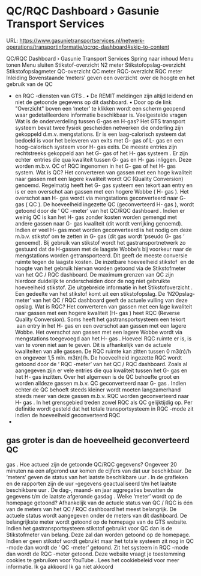 # QC/RQC Dashboard › Gasunie Transport Services

URL: https://www.gasunietransportservices.nl/netwerk-operations/transportinformatie/qcrqc-dashboard#skip-to-content

QC/RQC Dashboard › Gasunie Transport Services
Spring naar inhoud
Menu tonen
Menu sluiten
Stikstof-overzicht
N2 meter
Stikstofopslag-overzicht
Stikstofopslagmeter
QC-overzicht
QC
meter
RQC-overzicht
RQC
meter
Inleiding
Bovenstaande ‘meters’ geven een overzicht  over de hoogte en het gebruik van de
QC
- en
RQC
-diensten van
GTS
.
• De
REMIT meldingen
zijn altijd leidend en niet de getoonde gegevens op dit dashboard.
• Door op de link "Overzicht" boven een ‘meter’ te klikken wordt een scherm geopend waar gedetailleerdere informatie beschikbaar is.
Veelgestelde vragen
Wat is de onderverdeling tussen G-gas en H-gas?
Het
GTS
transport
systeem
bevat twee fysiek gescheiden netwerken die onderling zijn gekoppeld d.m.v. mengstations. Er is een laag-calorisch
systeem
dat bedoeld is voor het beleveren van exits met G-
gas
of L-
gas
en een hoog-calorisch
systeem
voor H-
gas
exits.
De meeste entries zijn rechtstreeks gekoppeld aan het G-
gas
of het H-
gas
systeem
. Er zijn echter  entries die qua kwaliteit tussen G-
gas
en H-
gas
inliggen. Deze worden m.b.v.
QC
of
RQC
ingenomen in het G-
gas
of het H-
gas
system.
Wat is QC?
Het converteren van gassen met een hoge kwaliteit naar gassen met een lagere kwaliteit wordt
QC
(Quality Conversion)
genoemd.
Regelmatig heeft het G-
gas
systeem
een tekort aan entry en is er een overschot aan gassen met een hogere Wobbe ( H-
gas
). Het overschot aan H-
gas
wordt via mengstations geconverteerd naar G-
gas
(
QC
). De hoeveelheid ingezette
QC
(geconverteerd H-
gas
), wordt getoond door de ‘
QC
-meter’ van het
QC/RQC dashboard
. Indien er weinig
QC
is kan het H-
gas
zonder kosten worden gemengd met andere gassen naar G-
gas
kwaliteit (dit wordt verrijking genoemd). Indien er veel H-
gas
moet worden geconverteerd is het nodig om deze m.b.v. stikstof om te zetten in G-
gas
(dit
gas
wordt ‘pseudo G-
gas
’ genoemd).
Bij gebruik van stikstof wordt het gastransportnetwerk zo gestuurd dat de H-gassen met de laagste Wobbe’s bij voorkeur naar de mengstations worden getransporteerd. Dit geeft de meeste conversie ruimte tegen de laagste kosten.
De inzetbare hoeveelheid stikstof  en de hoogte van het gebruik hiervan worden getoond via de Stikstofmeter van het
QC
/
RQC
dashboard. De maximum grenzen van
QC
zijn hierdoor duidelijk te onderscheiden door de nog niet gebruikte hoeveelheid stikstof. Zie uitgebreide informatie in het
Stikstofoverzicht
.
Een gedeelte van het stikstof komt uit een stikstofopslag. De ‘N2Opslag-meter’ van het
QC
/
RQC
dashboard geeft de actuele vulling van deze opslag.
Wat is RQC?
Het converteren van gassen met een lage kwaliteit naar gassen met een hogere kwaliteit (H-
gas
) heet
RQC
(Reverse Quality Conversion).
Soms heeft het gastransportsysteem een tekort  aan entry in het H-
gas
en een overschot aan gassen met een lagere Wobbe. Het overschot aan gassen met een lagere Wobbe wordt via mengstations toegevoegd aan het H-
gas
.
Hoeveel
RQC
ruimte er is, is van te voren niet aan te geven. Dit is afhankelijk van de actuele kwaliteiten van alle gassen. De
RQC
ruimte kan zitten tussen 0 m3(n)/h en ongeveer 1,5 mln. m3(n)/h. De hoeveelheid ingezette
RQC
wordt getoond door de ‘
RQC
-meter’ van het
QC
/
RQC
dashboard.
Zoals al aangegeven zijn er vele entries die qua kwaliteit tussen het G-
gas
en het H-
gas
inzitten. Over het algemeen is de
QC
behoefte groot en worden alldeze gassen m.b.v.
QC
geconverteerd naar G-
gas
. Indien echter de
QC
behoeft steeds kleiner wordt moeten langzamerhand steeds meer van deze gassen m.b.v.
RQC
worden geconverteerd naar H-
gas
. In het grensgebied treden zowel
RQC
als
QC
gelijktijdig op. Per definitie wordt gesteld dat het totale transportsysteem in
RQC
-mode zit indien de hoeveelheid geconverteerd
RQC
-
gas
groter is dan de hoeveelheid geconverteerd
QC
-
gas
.
Hoe actueel zijn de getoonde QC/RQC gegevens?
Ongeveer 20 minuten na een afgerond
uur
komen de cijfers van dat
uur
beschikbaar. De ‘meters’ geven de status van het laatste beschikbare
uur
. In de grafieken en de rapporten zijn de
uur
-gegevens geactualiseerd t/m het laatste beschikbare
uur
. De dag-, maand- en jaar aggregaties bevatten de gegevens t/m de laatste afgeronde
gasdag
.
Welke ‘meter’ wordt op de homepage getoond?
Afhankelijk van de actuele status van
QC
/
RQC
is één van de meters van het
QC
/
RQC
dashboard het meest belangrijk. De actuele status wordt aangegeven onder de meters van dit dashboard. De belangrijkste meter wordt getoond op de homepage van de
GTS
website.
Indien het gastransportsysteem stikstof gebruikt voor
QC
dan is de Stikstofmeter van belang. Deze zal dan worden getoond op de homepage. Indien er geen stikstof wordt gebruikt maar het totale
systeem
zit nog in
QC
-mode dan wordt de ‘
QC
-meter’ getoond. Zit het
systeem
in
RQC
-mode dan wordt de
RQC
-meter getoond.
Deze website vraagt je toestemming cookies te gebruiken voor
YouTube
. Lees het
cookiebeleid
voor meer informatie.
Ik ga akkoord
Ik ga niet akkoord